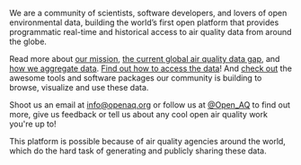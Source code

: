 We are a community of scientists, software developers, and lovers of open environmental data, building the world’s first open platform that provides programmatic real-time and historical access to air quality data from around the globe. 

Read more about [our mission](https://medium.com/@openaq/the-mission-of-openaq-cb159084beeb#.1li6mb3aa), [the current global air quality data gap](https://medium.com/@openaq/filling-the-air-quality-data-gap-10e0a494517#.ry8v4b6ps), and [how we aggregate data](https://medium.com/@openaq/where-does-openaq-data-come-from-a5cf9f3a5c85#.hoix791m3). [Find out how to access the data](https://medium.com/@openaq/accessing-a-playground-of-air-quality-data-124ebd27ec8a#.n3aezb3qd)! And [check out](https://medium.com/@openaq/tools-built-by-the-openaq-community-857a82ad9ca9#.w48xyuycd) the awesome tools and software packages our community is building to browse, visualize and use these data.

Shoot us an email at [info@openaq.org](mailto:info@openaq.org) or follow us at [@Open_AQ](https://twitter.com/open_aq) to find out more, give us feedback or  tell us about any cool open air quality work you're up to!

This platform is possible because of air quality agencies around the world, which do the hard task of generating and publicly sharing these data.
